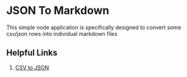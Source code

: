 # JSON To Markdown

This simple node application is specifically designed to convert some csv/json rows into individual markdown files

## Helpful Links
1. [CSV to JSON](https://csvjson.com/csv2json)
